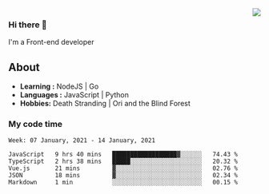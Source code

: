 <img align='right' src="https://github-readme-stats.vercel.app/api?username=strugglebak&show_icons=true">

### Hi there 👋

I'm a Front-end developer

## About

-  **Learning :** NodeJS | Go
-  **Languages :** JavaScript | Python
-  **Hobbies:** Death Stranding | Ori and the Blind Forest

### My code time

<!--START_SECTION:waka-->
```text
Week: 07 January, 2021 - 14 January, 2021

JavaScript   9 hrs 40 mins   ██████████████████▓░░░░░░   74.43 % 
TypeScript   2 hrs 38 mins   █████░░░░░░░░░░░░░░░░░░░░   20.32 % 
Vue.js       21 mins         ▓░░░░░░░░░░░░░░░░░░░░░░░░   02.76 % 
JSON         18 mins         ▓░░░░░░░░░░░░░░░░░░░░░░░░   02.34 % 
Markdown     1 min           ░░░░░░░░░░░░░░░░░░░░░░░░░   00.15 % 
```
<!--END_SECTION:waka-->
